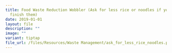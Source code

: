 ```yaml
---
title: Food Waste Reduction Wobbler (Ask for less rice or noodles if you can't
  finish them)
date: 2019-01-01
layout: file
description: ""
image: ""
variant: tiptap
file_url: /files/Resources/Waste Management/ask_for_less_rice_noodles.pdf
---
```

